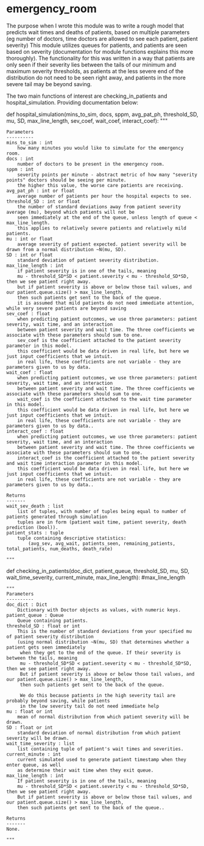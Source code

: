 # emergency_room
The purpose when I wrote this module was to write a rough model that predicts wait times and deaths of patients, based on multiple parameters (eg number of doctors, time doctors are allowed to see each patient, patient severity)
This module utilizes queues for patients, and patients are seen based on severity (documentation for module functions explains this more thoroughly).
The functionality for this was written in a way that patients are only seen if their severity lies between the tails of our minimum and maximum severity thresholds, as patients at the less severe end of the distribution do not need to be seen right away, and patients in the more severe tail may be beyond saving.

The two main functions of interest are checking_in_patients and hospital_simulation. Providing documentation below:

def hospital_simulation(mins_to_sim, docs, sppm, avg_pat_ph, threshold_SD, mu, SD, max_line_length, sev_coef, wait_coef, interact_coef):
    """
    

    Parameters
    ----------
    mins_to_sim : int
        how many minutes you would like to simulate for the emergency room.
    docs : int
        number of doctors to be present in the emergency room.
    sppm : int
        severity points per minute - abstract metric of how many "severity points" doctors should be seeing per minute.
        the higher this value, the worse care patients are receiving.
    avg_pat_ph : int or float
        average number of patients per hour the hospital expects to see.
    threshold_SD : int or float
        the number of standard deviations away from patient severity average (mu), beyond which patients will not be 
        seen immediately at the end of the queue, unless length of queue < max_line_length.
        this applies to relatively severe patients and relatively mild patients.
    mu : int or float
        average severity of patient expected. patient severity will be drawn from a normal distribution ~N(mu, SD).
    SD : int or float
        standard deviation of patient severity distribution.
    max_line_length : int
        if patient severity is in one of the tails, meaning
        mu - threshold_SD*SD < patient.severity < mu - threshold_SD*SD, then we see patient right away.
        but if patient severity is above or below those tail values, and our patient.queue.size() > max_line_length,
        then such patients get sent to the back of the queue.
        it is assumed that mild patients do not need immediate attention, while very severe patients are beyond saving
    sev_coef : float
        when predicting patient outcomes, we use three parameters: patient severity, wait time, and an interaction 
        between patient severity and wait time. The three coefficients we associate with these parameters should sum to one.
        sev_coef is the coefficient attached to the patient severity parameter in this model. 
        this coefficient would be data driven in real life, but here we just input coefficients that we intuit.
        in real life, these coefficients are not variable - they are parameters given to us by data.
    wait_coef : float
        when predicting patient outcomes, we use three parameters: patient severity, wait time, and an interaction 
        between patient severity and wait time. The three coefficients we associate with these parameters should sum to one.
        wait_coef is the coefficient attached to the wait time parameter in this model. 
        this coefficient would be data driven in real life, but here we just input coefficients that we intuit.
        in real life, these coefficients are not variable - they are parameters given to us by data..
    interact_coef : float
        when predicting patient outcomes, we use three parameters: patient severity, wait time, and an interaction 
        between patient severity and wait time. The three coefficients we associate with these parameters should sum to one.
        interact_coef is the coefficient attached to the patient severity and wait time interaction parameter in this model. 
        this coefficient would be data driven in real life, but here we just input coefficients that we intuit.
        in real life, these coefficients are not variable - they are parameters given to us by data..

    Returns
    -------
    wait_sev_death : list
        list of tuples, with number of tuples being equal to number of patients generated through simulation
        tuples are in form (patient wait time, patient severity, death prediction (bool)).
    patient_stats : tuple
        tuple containing descriptive statistics:
            (avg_sev, avg_wait, patients_seen, remaining_patients, total_patients, num_deaths, death_rate)

    """    

def checking_in_patients(doc_dict, patient_queue, threshold_SD, mu, SD, wait_time_severity, current_minute, max_line_length):
    #max_line_length
    
    """
    Parameters
    ----------
    doc_dict : Dict
        Dictionary with Doctor objects as values, with numeric keys.
    patient_queue : Queue
        Queue containing patients.
    threshold_SD : float or int
        This is the number of standard deviations from your specified mu of patient severity distribution 
        (using normal distribution ~N(mu, SD) that determines whether a patient gets seen immediately 
         when they get to the end of the queue. If their severity is between the tails, meaning
         mu - threshold_SD*SD < patient.severity < mu - threshold_SD*SD, then we see patient right away.
         But if patient severity is above or below those tail values, and our patient.queue.size() > max_line_length,
         then such patients get sent to the back of the queue.
         
         We do this because patients in the high severity tail are probably beyond saving, while patients
         in the low severity tail do not need immediate help
    mu : float or int
        mean of normal distribution from which patient severity will be drawn.
    SD : float or int
        standard deviation of normal distribution from which patient severity will be drawn.
    wait_time_severity : list
        list containing tuple of patient's wait times and severities.
    current_minute : int
        current simulated used to generate patient timestamp when they enter queue, as well
        as determine their wait time when they exit queue.
    max_line_length : int
        If patient severity is in one of the tails, meaning
        mu - threshold_SD*SD < patient.severity < mu - threshold_SD*SD, then we see patient right away.
        But if patient severity is above or below those tail values, and our patient.queue.size() > max_line_length,
        then such patients get sent to the back of the queue..

    Returns
    -------
    None.

    """
